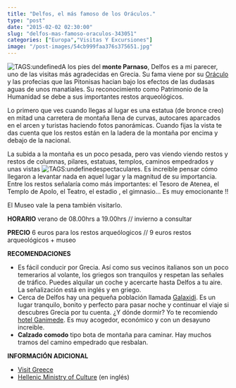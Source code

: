 ```yaml
---
title: "Delfos, el más famoso de los Oráculos."
type: "post"
date: "2015-02-02 02:30:00"
slug: "delfos-mas-famoso-oraculos-343051"
categories: ["Europa","Visitas Y Excursiones"]
image: "/post-images/54cb999faa376s375651.jpg"
---
```


 ![ TAGS:undefined](/post-images/54cb999faa376s375651.jpg "Tolos del santuario de Atenea Pronoia (Fuente: Grecia antigua. El alba de Occidente. Furio Durando, Folio, 1.997)")A los pies del **monte Parnaso**, Delfos es a mi parecer, uno de las visitas más agradecidas en Grecia. Su fama viene por su [Oráculo](http://es.wikipedia.org/wiki/Or%C3%A1culo_de_Delfos) y las profecias que las Pitonisas hacian bajo los efectos de las dudasas aguas de unos manatiales. Su reconocimiento como Patrimonio de la Humanidad se debe a sus importantes restos arqueológicos.

   
 Lo primero que ves cuando llegas al lugar es una estatua (de bronce creo) en mitad una carretera de montaña llena de curvas, autocares aparcados en el arcen y turistas haciendo fotos panorámicas. Cuando fijas la vista te das cuenta que los restos están en la ladera de la montaña por encima y debajo de la nacional.

 La subida a la montaña es un poco pesada, pero vas viendo viendo restos y restos de columnas, pilares, estatuas, templos, caminos empedrados y unas vistas ![ TAGS:undefined](/post-images/343051-194583.jpg "delfos by missviajes")espectaculares. Es increible pensar cómo llegaron a levantar nada en aquel lugar y la magnitud de su importancia. Entre los restos señalaría como más importantes: el Tesoro de Atenea, el Templo de Apolo, el Teatro, el estadio , el gimnasio... Es muy emocionante !!

 El Museo vale la pena también visitarlo.

 **HORARIO**  verano de 08.00hrs a 19.00hrs // invierno a consultar

 **PRECIO** 6 euros para los restos arqueólogicos // 9 euros restos arqueológicos + museo

 **RECOMENDACIONES**

- Es fácil conducir por Grecia. Así como sus vecinos italianos son un poco temerarios al volante, los griegos son tranquilos y respetan las señales de tráfico. Puedes alquilar un coche y acercarte hasta Delfos a tu aire. La señalización está en inglés y en griego.
- Cerca de Delfos hay una pequeña población llamada [Galaxidi](http://www.galaxidigreece.com/). Es un lugar tranquilo, bonito y perfecto para pasar noche y continuar el viaje si descubres Grecia por tu cuenta. ¿Y dónde dormir? Yo te recomiendo [hotel Ganimede](http://www.ganimede.gr/). Es muy acogedor, económico y con un desayuno increible.
- **Calzado comodo** tipo bota de montaña para caminar. Hay muchos tramos del camino empedrado que resbalan.

 **INFORMACIÓN ADICIONAL**

- [ Visit Greece](http://www.visitgreece.gr/results.php?langID=6&search=arina)
- [Hellenic Ministry of Culture](http://odysseus.culture.gr/h/3/eh351.jsp?obj_id=2507) (en inglés)